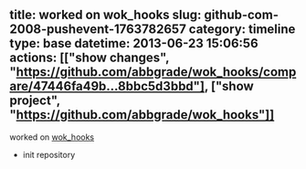 title: worked on wok_hooks
slug: github-com-2008-pushevent-1763782657
category: timeline
type: base
datetime: 2013-06-23 15:06:56
actions: [["show changes", "https://github.com/abbgrade/wok_hooks/compare/47446fa49b...8bbc5d3bbd"], ["show project", "https://github.com/abbgrade/wok_hooks"]]
---
worked on [wok_hooks](https://github.com/abbgrade/wok_hooks)

 - init repository
